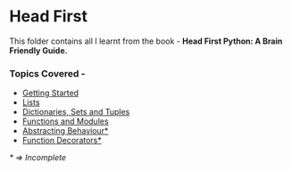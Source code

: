 # Head First
This folder contains all I learnt from the book - **Head First Python: A Brain Friendly Guide.**

### Topics Covered - 
* [Getting Started](jupyter/jyp-01.ipnyb)
* [Lists](jupyter/jyp-02.ipnyb)
* [Dictionaries, Sets and Tuples](jupyter/jyp-03.ipnyb)
* [Functions and Modules](jupyter/jyp-04.ipnyb)
* [Abstracting Behaviour*](jupyter/jyp-08.ipnyb)
* [Function Decorators*](jupyter/jyp-10.ipnyb)

_* => Incomplete_
